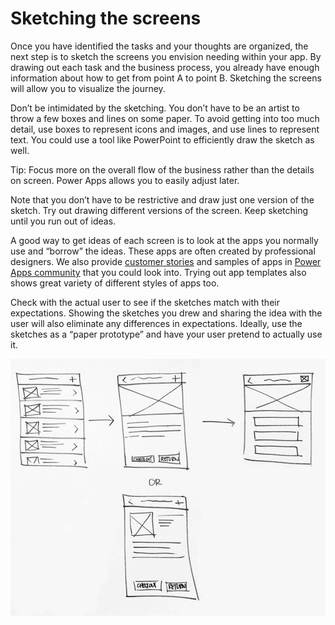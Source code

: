 Sketching the screens
=====================

Once you have identified the tasks and your thoughts are organized, the next
step is to sketch the screens you envision needing within your app. By drawing
out each task and the business process, you already have enough information
about how to get from point A to point B. Sketching the screens will allow you
to visualize the journey.

Don’t be intimidated by the sketching. You don’t have to be an artist to throw a
few boxes and lines on some paper. To avoid getting into too much detail, use
boxes to represent icons and images, and use lines to represent text. You could
use a tool like PowerPoint to efficiently draw the sketch as well.

Tip: Focus more on the overall flow of the business rather than the details on
screen. Power Apps allows you to easily adjust later.

Note that you don’t have to be restrictive and draw just one version of the
sketch. Try out drawing different versions of the screen. Keep sketching until
you run out of ideas.

A good way to get ideas of each screen is to look at the apps you normally use
and “borrow” the ideas. These apps are often created by professional designers.
We also provide [customer
stories](https://customers.microsoft.com/en-us/search?sq=&ff=story_product_categories%26%3EPower%20Apps&p=0&so=story_publish_date%20desc)
and samples of apps in [Power Apps
community](https://powerusers.microsoft.com/t5/Power-Apps-Community/ct-p/PowerApps1)
that you could look into. Trying out app templates also shows great variety of
different styles of apps too.

Check with the actual user to see if the sketches match with their
expectations. Showing the sketches you drew and sharing the
idea with the user will also eliminate any differences in expectations. Ideally,
use the sketches as a “paper prototype” and have your user pretend to actually
use it.

![A sketch of some app screen ideas](media/sketch.png)
